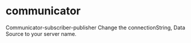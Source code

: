 # communicator
Communicator-subscriber-publisher
Change the connectionString, Data Source to your server name. 
